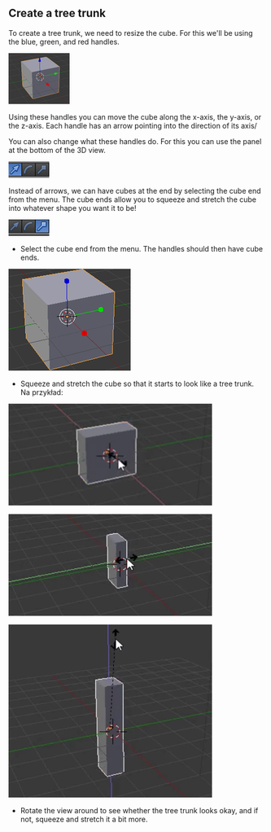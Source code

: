 ## Create a tree trunk

To create a tree trunk, we need to resize the cube. For this we'll be using the blue, green, and red handles.

![Blender arrow ends](images/arrow-ends.png)

Using these handles you can move the cube along the x-axis, the y-axis, or the z-axis. Each handle has an arrow pointing into the direction of its axis/

You can also change what these handles do. For this you can use the panel at the bottom of the 3D view.

![Blender handles](images/blender-handles-menu-1.png)

Instead of arrows, we can have cubes at the end by selecting the cube end from the menu. The cube ends allow you to squeeze and stretch the cube into whatever shape you want it to be!

![Blender handles](images/blender-handles-menu-2.png)

+ Select the cube end from the menu. The handles should then have cube ends.

![Blender cube ends](images/blender-cube-ends.png)

+ Squeeze and stretch the cube so that it starts to look like a tree trunk. Na przykład:

![Blender squish](images/blender-squish-1.png)

![Blender squish](images/blender-squish-2.png)

![Blender squish](images/blender-squish-3.png)

+ Rotate the view around to see whether the tree trunk looks okay, and if not, squeeze and stretch it a bit more.